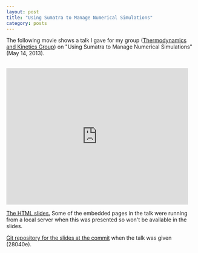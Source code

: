```yaml
---
layout: post
title: "Using Sumatra to Manage Numerical Simulations"
category: posts
---
```


The following movie shows a talk I gave for my group
([Thermodynamics and Kinetics Group](http://www.nist.gov/mml/msed/thermodynamics_kinetics/index.cfm))
on "Using Sumatra to Manage Numerical Simulations" (May 14, 2013).

<br>

<iframe width="480" height="360" src="http://www.youtube.com/embed/SQqBlNywHs0?rel=0" frameborder="0"> </iframe>

<br>

[The HTML slides.](/html/presentation.html) Some of the embedded pages
in the talk were running from a local server when this was presented
so won't be available in the slides.

[Git repository for the slides at the commit](https://github.com/wd15/scipy2013/tree/28040e294a30b33a251e8e7531d36a4e8f94b470)
when the talk was given (28040e).
